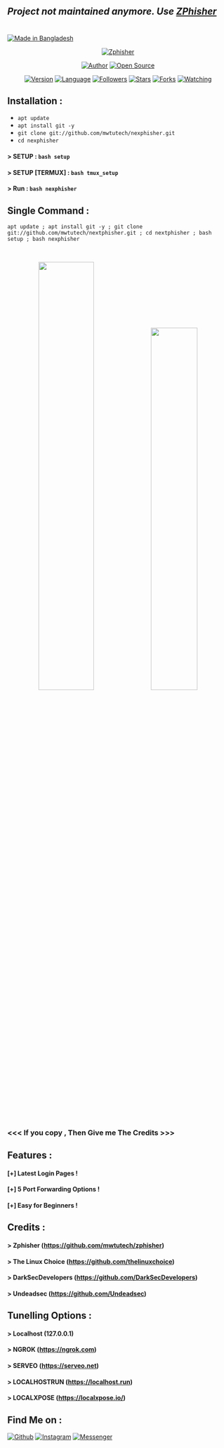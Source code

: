 ## ***Project not maintained anymore. Use [ZPhisher](https://github.com/mwtutech/zphisher)***
#
#

<p align="left">
<a href="#"><img title="Made in Bangladesh" src="https://img.shields.io/badge/MADE%20IN-BANGLADESH-green?colorA=%23ff0000&colorB=%23017e40&style=for-the-badge"></a>
</p>
<p align="center">
<a href="#"><img title="Zphisher" src="https://raw.githubusercontent.com/mwtutech/release-download/master/images/banner/nexphisher.png"></a>
</p>
<p align="center">
<a href="https://github.com/mwtutech"><img title="Author" src="https://img.shields.io/badge/Author-mwtutech-red.svg?style=for-the-badge&logo=github"></a>
<a href="#"><img title="Open Source" src="https://img.shields.io/badge/Open%20Source-%E2%9D%A4-green?style=for-the-badge"></a>
</p>
<p align="center">
<a href="#"><img title="Version" src="https://img.shields.io/badge/Version-1.0-green.svg?style=flat-square"></a>
<a href="#"><img title="Language" src="https://badges.frapsoft.com/bash/v1/bash.png?v=103"></a>
<a href="https://github.com/mwtutech/followers"><img title="Followers" src="https://img.shields.io/github/followers/mwtutech?color=blue&style=flat-square"></a>
<a href="https://github.com/mwtutech/nexphisher/stargazers/"><img title="Stars" src="https://img.shields.io/github/stars/mwtutech/nexphisher?color=red&style=flat-square"></a>
<a href="https://github.com/mwtutech/nexphisher/network/members"><img title="Forks" src="https://img.shields.io/github/forks/mwtutech/nexphisher?color=red&style=flat-square"></a>
<a href="https://github.com/mwtutech/nexphisher/watchers"><img title="Watching" src="https://img.shields.io/github/watchers/mwtutech/nexphisher?label=Watchers&color=blue&style=flat-square"></a>
</p>

## Installation :

* `apt update`
* `apt install git -y`
* `git clone git://github.com/mwtutech/nexphisher.git`
* `cd nexphisher`
#### > SETUP : `bash setup`
#### > SETUP [TERMUX] : `bash tmux_setup`
#### > Run : `bash nexphisher`

## Single Command :
```
apt update ; apt install git -y ; git clone git://github.com/mwtutech/nextphisher.git ; cd nextphisher ; bash setup ; bash nexphisher
```
<br>
<p align="center">
<img width="50%" src="https://raw.githubusercontent.com/mwtutech/release-download/master/images/nexphisher1.png"/>
<img width="46%" src="https://raw.githubusercontent.com/mwtutech/release-download/master/images/nexphisher2.png"/>

### <<< If you copy , Then Give me The Credits >>>

## Features :
#### [+] Latest Login Pages !
#### [+] 5 Port Forwarding Options !
#### [+] Easy for Beginners !

## Credits :
#### > Zphisher (https://github.com/mwtutech/zphisher)
#### > The Linux Choice (https://github.com/thelinuxchoice)
#### > DarkSecDevelopers (https://github.com/DarkSecDevelopers)
#### > Undeadsec (https://github.com/Undeadsec)

## Tunelling Options :
#### > Localhost (127.0.0.1)
#### > NGROK (https://ngrok.com)
#### > SERVEO (https://serveo.net)
#### > LOCALHOSTRUN (https://localhost.run)
#### > LOCALXPOSE (https://localxpose.io/)

## Find Me on :
[![Github](https://img.shields.io/badge/Github-MWTU-TECH-green?style=for-the-badge&logo=github)](https://github.com/mwtutech)
[![Instagram](https://img.shields.io/badge/IG-%40mwtuofficial-red?style=for-the-badge&logo=instagram)](https://www.instagram.com/mwtuofficial)
[![Messenger](https://img.shields.io/badge/Chat-Messenger-blue?style=for-the-badge&logo=messenger)](https://m.me/mwtuofficial.official)


